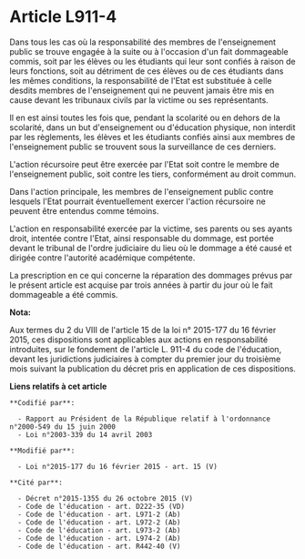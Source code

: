 # Article L911-4

Dans tous les cas où la responsabilité des membres de l'enseignement public se trouve engagée à la suite ou à l'occasion d'un
fait dommageable commis, soit par les élèves ou les étudiants qui leur sont confiés à raison de leurs fonctions, soit au
détriment de ces élèves ou de ces étudiants dans les mêmes conditions, la responsabilité de l'Etat est substituée à celle
desdits membres de l'enseignement qui ne peuvent jamais être mis en cause devant les tribunaux civils par la victime ou ses
représentants.

Il en est ainsi toutes les fois que, pendant la scolarité ou en dehors de la scolarité, dans un but d'enseignement ou
d'éducation physique, non interdit par les règlements, les élèves et les étudiants confiés ainsi aux membres de
l'enseignement public se trouvent sous la surveillance de ces derniers.

L'action récursoire peut être exercée par l'Etat soit contre le membre de l'enseignement public, soit contre les tiers,
conformément au droit commun.

Dans l'action principale, les membres de l'enseignement public contre lesquels l'Etat pourrait éventuellement exercer
l'action récursoire ne peuvent être entendus comme témoins.

L'action en responsabilité exercée par la victime, ses parents ou ses ayants droit, intentée contre l'Etat, ainsi responsable
du dommage, est portée devant le tribunal de l'ordre judiciaire du lieu où le dommage a été causé et dirigée contre
l'autorité académique compétente.

La prescription en ce qui concerne la réparation des dommages prévus par le présent article est acquise par trois années à
partir du jour où le fait dommageable a été commis.

**Nota:**

Aux termes du 2 du VIII de l'article 15 de la loi n° 2015-177 du 16 février 2015, ces dispositions sont applicables aux
actions en responsabilité introduites, sur le fondement de l'article L. 911-4 du code de l'éducation, devant les juridictions
judiciaires à compter du premier jour du troisième mois suivant la publication du décret pris en application de ces
dispositions.

**Liens relatifs à cet article**

	**Codifié par**:

	  - Rapport au Président de la République relatif à l'ordonnance n°2000-549 du 15 juin 2000
	  - Loi n°2003-339 du 14 avril 2003

	**Modifié par**:

	  - Loi n°2015-177 du 16 février 2015 - art. 15 (V)

	**Cité par**:

	  - Décret n°2015-1355 du 26 octobre 2015 (V)
	  - Code de l'éducation - art. D222-35 (VD)
	  - Code de l'éducation - art. L971-2 (Ab)
	  - Code de l'éducation - art. L972-2 (Ab)
	  - Code de l'éducation - art. L973-2 (Ab)
	  - Code de l'éducation - art. L974-2 (Ab)
	  - Code de l'éducation - art. R442-40 (V)
